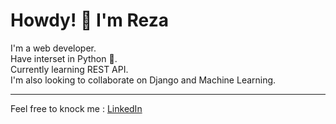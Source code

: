 <h1>Howdy! 👋 I'm Reza</h1>

I'm a web developer. <br>
Have interset in Python 🐍. <br>
Currently learning REST API. <br>
I'm also looking to collaborate on Django and Machine Learning.<br>

<hr>

Feel free to knock me : [LinkedIn](https://www.linkedin.com/in/md-mahmudur-reza/)


<!---
mreza162152/mreza162152 is a ✨ special ✨ repository because its `README.md` (this file) appears on your GitHub profile.
You can click the Preview link to take a look at your changes.
--->
